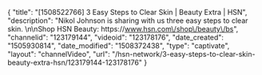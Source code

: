 {
    "title": "[1508522766] 3 Easy Steps to Clear Skin | Beauty Extra | HSN",
    "description": "Nikol Johnson is sharing with us three easy steps to clear skin. \n\nShop HSN Beauty: https:\/\/www.hsn.com\/shop\/beauty\/bs",
    "channelid": "123179144",
    "videoid": "123178176",
    "date_created": "1505930814",
    "date_modified": "1508372438",
    "type": "captivate",
    "layout": "channelVideo",
    "url": "\/hsn-network\/3-easy-steps-to-clear-skin-beauty-extra-hsn\/123179144-123178176"
}
